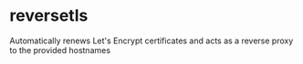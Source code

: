 # reversetls

Automatically renews Let's Encrypt certificates and acts as a reverse proxy to the provided hostnames